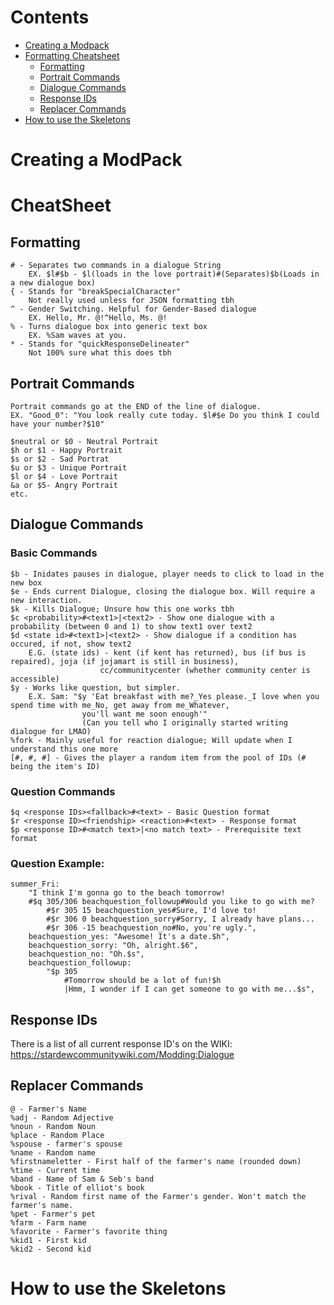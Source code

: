 # Contents
- [Creating a Modpack](#creating-a-modpack)
- [Formatting Cheatsheet](#cheatsheet)
  	- [Formatting](#formatting) 
 	- [Portrait Commands](#portrait-commands) 
  	- [Dialogue Commands](#dialogue-commands)
   	- [Response IDs](#response-ids)
    - [Replacer Commands](#replacer-commands) 
- [How to use the Skeletons](#how-to-use-the-skeletons)


# Creating a ModPack

# CheatSheet
Formatting
------------------------------------------------------------------------------------------------------------------------------------------------------------------------------------------
	# - Separates two commands in a dialogue String
		EX. $l#$b - $l(loads in the love portrait)#(Separates)$b(Loads in a new dialogue box) 
	{ - Stands for "breakSpecialCharacter"
		Not really used unless for JSON formatting tbh
	^ - Gender Switching. Helpful for Gender-Based dialogue
		EX. Hello, Mr. @!^Hello, Ms. @!
	% - Turns dialogue box into generic text box
		EX. %Sam waves at you.
	* - Stands for "quickResponseDelineater"
		Not 100% sure what this does tbh
		

Portrait Commands
------------------------------------------------------------------------------------------------------------------------------------------------------------------------------------------
	Portrait commands go at the END of the line of dialogue. 
	EX. "Good_0": "You look really cute today. $l#$e Do you think I could have your number?$10"  

	$neutral or $0 - Neutral Portrait
	$h or $1 - Happy Portrait
	$s or $2 - Sad Portrat
	$u or $3 - Unique Portrait
	$l or $4 - Love Portrait
	&a or $5- Angry Portrait
	etc.


Dialogue Commands
------------------------------------------------------------------------------------------------------------------------------------------------------------------------------------------
### Basic Commands 
	$b - Inidates pauses in dialogue, player needs to click to load in the new box
	$e - Ends current Dialogue, closing the dialogue box. Will require a new interaction.
	$k - Kills Dialogue; Unsure how this one works tbh 
	$c <probability>#<text1>|<text2> - Show one dialogue with a probability (between 0 and 1) to show text1 over text2
	$d <state id>#<text1>|<text2> - Show dialogue if a condition has occured, if not, show text2
		E.G. (state ids) - kent (if kent has returned), bus (if bus is repaired), joja (if jojamart is still in business), 
                		cc/communitycenter (whether community center is accessible) 
	$y - Works like question, but simpler. 
		E.X. Sam: "$y 'Eat breakfast with me?_Yes please._I love when you spend time with me_No, get away from me_Whatever, 
                    you'll want me soon enough'"
                    (Can you tell who I originally started writing dialogue for LMAO)
	%fork - Mainly useful for reaction dialogue; Will update when I understand this one more
	[#, #, #] - Gives the player a random item from the pool of IDs (# being the item's ID)


### Question Commands
 
	$q <response IDs><fallback>#<text> - Basic Question format
	$r <response ID><friendship> <reaction>#<text> - Response format
	$p <response ID>#<match text>|<no match text> - Prerequisite text format


### Question Example: 
 
	summer_Fri:
		"I think I'm gonna go to the beach tomorrow!
		#$q 305/306 beachquestion_followup#Would you like to go with me?
			#$r 305 15 beachquestion_yes#Sure, I'd love to!
			#$r 306 0 beachquestion_sorry#Sorry, I already have plans...
			#$r 306 -15 beachquestion_no#No, you're ugly.",
		beachquestion_yes: "Awesome! It's a date.$h",
		beachquestion_sorry: "Oh, alright.$6",
		beachquestion_no: "Oh.$s",
		beachquestion_followup:
			"$p 305
				#Tomorrow should be a lot of fun!$h
				|Hmm, I wonder if I can get someone to go with me...$s",


Response IDs
------------------------------------------------------------------------------------------------------------------------------------------------------------------------------------------
There is a list of all current response ID's on the WIKI: https://stardewcommunitywiki.com/Modding:Dialogue


Replacer Commands
------------------------------------------------------------------------------------------------------------------------------------------------------------------------------------------
	@ - Farmer's Name
	%adj - Random Adjective
	%noun - Random Noun
	%place - Random Place
	%spouse - farmer's spouse
	%name - Random name
	%firstnameletter - First half of the farmer's name (rounded down)
	%time - Current time
	%band - Name of Sam & Seb's band
	%book - Title of elliot's book
	%rival - Random first name of the Farmer's gender. Won't match the farmer's name.
	%pet - Farmer's pet 
	%farm - Farm name
	%favorite - Farmer's favorite thing
	%kid1 - First kid
	%kid2 - Second kid

# How to use the Skeletons
